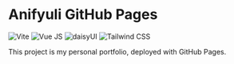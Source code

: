 # Anifyuli GitHub Pages

![Vite](https://img.shields.io/badge/Vite-B73BFE?style=for-the-badge&logo=vite&logoColor=FFD62E) 
![Vue JS](https://img.shields.io/badge/Vue%20js-35495E?style=for-the-badge&logo=vuedotjs&logoColor=4FC08D) 
![daisyUI](https://img.shields.io/badge/daisyUI-1ad1a5?style=for-the-badge&logo=daisyui&logoColor=white)
![Tailwind CSS](https://img.shields.io/badge/Tailwind_CSS-38B2AC?style=for-the-badge&logo=tailwind-css&logoColor=white)

This project is my personal portfolio, deployed with GitHub Pages.